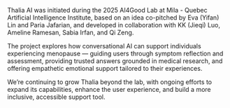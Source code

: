 Thalia AI was initiated during the 2025 AI4Good Lab at Mila - Quebec Artificial Intelligence Institute, based on an idea co-pitched by Eva (Yifan) Lin and Paria Jafarian, and developed in collaboration with KK (Jieqi) Luo, Ameline Ramesan, Sabia Irfan, and Qi Zeng.

The project explores how conversational AI can support individuals experiencing menopause — guiding users through symptom reflection and assessment, providing trusted answers grounded in medical research, and offering empathetic emotional support tailored to their experiences.

We’re continuing to grow Thalia beyond the lab, with ongoing efforts to expand its capabilities, enhance the user experience, and build a more inclusive, accessible support tool.

